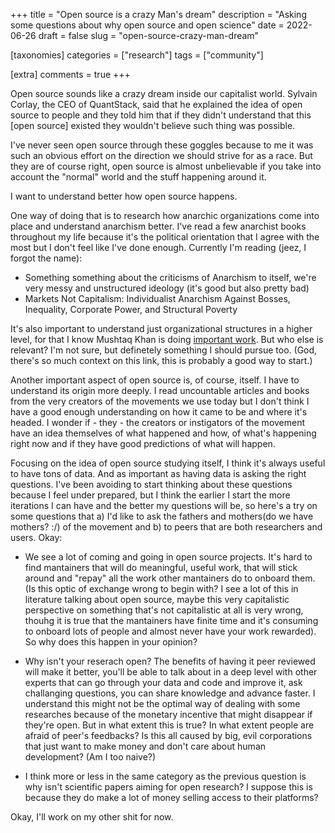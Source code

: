 +++
title = "Open source is a crazy Man's dream"
description = "Asking some questions about why open source and open science"
date = 2022-06-26
draft = false
slug = "open-source-crazy-man-dream"

[taxonomies]
categories = ["research"]
tags = ["community"]

[extra]
comments = true
+++

Open source sounds like a crazy dream inside our capitalist world. Sylvain Corlay, the CEO of QuantStack, said that he explained the idea of open source to people and they told him that if they didn't understand that this [open source] existed they wouldn't believe such thing was possible.

I've never seen open source through these goggles because to me it was such an obvious effort on the direction we should strive for as a race. But they are of course right, open source is almost unbelievable if you take into account the "normal" world and the stuff happening around it.

I want to understand better how open source happens.

One way of doing that is to research how anarchic organizations come into place and understand anarchism better. I've read a few anarchist books throughout my life because it's the political orientation that I agree with the most but I don't feel like I've done enough. Currently I'm reading (jeez, I forgot the name):

- Something something about the criticisms of Anarchism to itself, we're very messy and unstructured ideology (it's good but also pretty bad)
- Markets Not Capitalism: Individualist Anarchism Against Bosses, Inequality, Corporate Power, and Structural Poverty

It's also important to understand just organizational structures in a higher level, for that I know Mushtaq Khan is doing [important work](https://80000hours.org/podcast/episodes/mushtaq-khan-institutional-economics/). But who else is relevant? I'm not sure, but definetely something I should pursue too. (God, there's so much context on this link, this is probably a good way to start.)

Another important aspect of open source is, of course, itself. I have to understand its origin more deeply. I read uncountable articles and books from the very creators of the movements we use today but I don't think I have a good enough understanding on how it came to be and where it's headed. I wonder if - they - the creators or instigators of the movement have an idea themselves of what happened and how, of what's happening right now and if they have good predictions of what will happen.

Focusing on the idea of open source studying itself, I think it's always useful to have tons of data. And as important as having data is asking the right questions. I've been avoiding to start thinking about these questions because I feel under prepared, but I think the earlier I start the more iterations I can have and the better my questions will be, so here's a try on some questions that a) I'd like to ask the fathers and mothers(do we have mothers? :/) of the movement and b) to peers that are both researchers and users. Okay:

- We see a lot of coming and going in open source projects. It's hard to find mantainers that will do meaningful, useful work, that will stick around and "repay" all the work other mantainers do to onboard them. (Is this optic of exchange wrong to begin with? I see a lot of this in literature talking about open source, maybe this very capitalistic perspective on something that's not capitalistic at all is very wrong, thouhg it is true that the mantainers have finite time and it's consuming to onboard lots of people and almost never have your work rewarded). So why does this happen in your opinion?

- Why isn't your reserach open? The benefits of having it peer reviewed will make it better, you'll be able to talk about in a deep level with other experts that can go through your data and code and improve it, ask challanging questions, you can share knowledge and advance faster. I understand this might not be the optimal way of dealing with some researches because of the monetary incentive that might disappear if they're open. But in what extent this is true? In what extent people are afraid of peer's feedbacks? Is this all caused by big, evil corporations that just want to make money and don't care about human development? (Am I too naive?)

- I think more or less in the same category as the previous question is why isn't scientific papers aiming for open research? I suppose this is because they do make a lot of money selling access to their platforms?

Okay, I'll work on my other shit for now.

